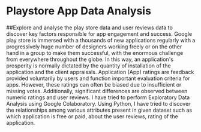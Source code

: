 # Playstore App Data Analysis
##Explore and analyse the play store data and user reviews data to discover key factors responsible for app engagement and success.
Google play store is immersed with a thousands of new applications regularly with a progressively huge number of designers working freely or on the other hand in a group to make them successful, with the enormous challenge from everywhere throughout the globe. In this way, an application's prosperity is normally dictated by the quantity of installation of the application and the client appraisals. Application (App) ratings are feedback provided voluntarily by users and function important evaluation criteria for apps. However, these ratings can often be biased due to insufficient or missing votes. Additionally, significant differences are observed between numeric ratings and user reviews. I have tried to perform Exploratory Data Analysis using Google Colaboratory. Using Python, I have tried to discover the relationships among various attributes present in given dataset such as which application is free or paid, about the user reviews, rating of the application.
